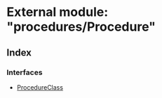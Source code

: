 # External module: "procedures/Procedure"

## Index

### Interfaces

* [ProcedureClass](../interfaces/_procedures_procedure_.procedureclass.md)
